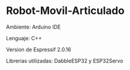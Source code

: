 # Robot-Movil-Articulado

Ambiente: Arduino IDE  

Lenguaje: C++  

Version de Espressif 2.0.16  

Librerias utilizadas: DabbleESP32 y ESP32Servo
